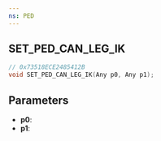 ```yaml
---
ns: PED
---
```

## SET_PED_CAN_LEG_IK

```c
// 0x73518ECE2485412B
void SET_PED_CAN_LEG_IK(Any p0, Any p1);
```

## Parameters
* **p0**:
* **p1**:
